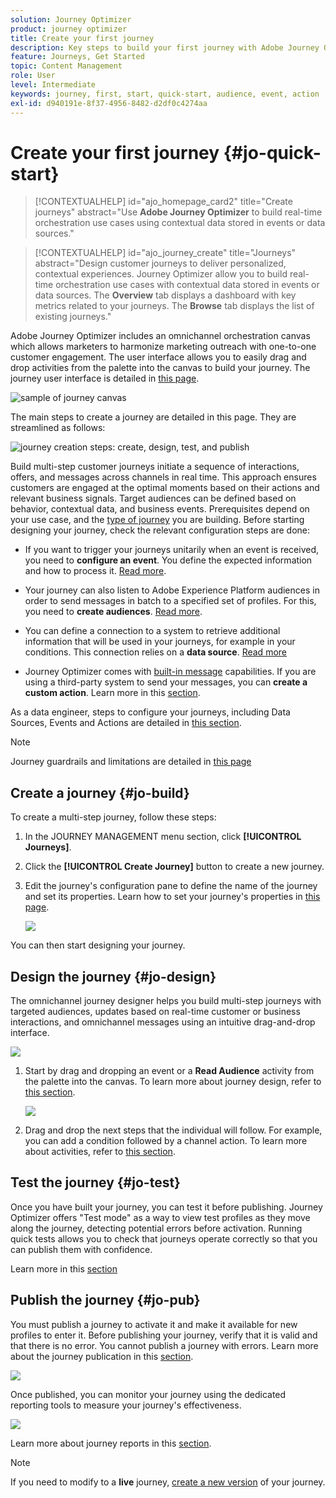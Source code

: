 ```yaml
---
solution: Journey Optimizer
product: journey optimizer
title: Create your first journey
description: Key steps to build your first journey with Adobe Journey Optimizer
feature: Journeys, Get Started
topic: Content Management
role: User
level: Intermediate
keywords: journey, first, start, quick-start, audience, event, action
exl-id: d940191e-8f37-4956-8482-d2df0c4274aa
---
```

# Create your first journey {#jo-quick-start}

>[!CONTEXTUALHELP]
>id="ajo_homepage_card2"
>title="Create journeys"
>abstract="Use **Adobe Journey Optimizer** to build real-time orchestration use cases using contextual data stored in events or data sources."

>[!CONTEXTUALHELP]
>id="ajo_journey_create"
>title="Journeys"
>abstract="Design customer journeys to deliver personalized, contextual experiences. Journey Optimizer allow you to build real-time orchestration use cases with contextual data stored in events or data sources. The **Overview** tab displays a dashboard with key metrics related to your journeys. The **Browse** tab displays the list of existing journeys."

Adobe Journey Optimizer includes an omnichannel orchestration canvas which allows marketers to harmonize marketing outreach with one-to-one customer engagement. The user interface allows you to easily drag and drop activities from the palette into the canvas to build your journey. The journey user interface is detailed in [this page](journey-ui.md).

![sample of journey canvas](assets/journey38.png)


The main steps to create a journey are detailed in this page. They are streamlined as follows:

![journey creation steps: create, design, test, and publish](assets/journey-creation-process.png)


Build multi-step customer journeys initiate a sequence of interactions, offers, and messages across channels in real time. This approach ensures customers are engaged at the optimal moments based on their actions and relevant business signals. Target audiences can be defined based on behavior, contextual data, and business events. Prerequisites depend on your use case, and the [type of journey](entry-management.md#types-of-journeys) you are building. Before starting designing your journey, check the relevant configuration steps are done:

* If you want to trigger your journeys unitarily when an event is received, you need to **configure an event**. You define the expected information and how to process it. [Read more](../event/about-events.md).

<!--   ![](assets/jo-event7bis.png)  -->
 
* Your journey can also listen to Adobe Experience Platform audiences in order to send messages in batch to a specified set of profiles. For this, you need to **create audiences**. [Read more](../audience/about-audiences.md).

<!--   ![](assets/segment2.png)  -->

* You can define a connection to a system to retrieve additional information that will be used in your journeys, for example in your conditions. This connection relies on a **data source**. [Read more](../datasource/about-data-sources.md) 

<!--   ![](assets/jo-datasource.png)  -->

* Journey Optimizer comes with [built-in message](../building-journeys/journeys-message.md) capabilities. If you are using a third-party system to send your messages, you can **create a custom action**. Learn more in this [section](../action/action.md). 

<!--    ![](assets/custom2.png)  -->


As a data engineer, steps to configure your journeys, including Data Sources, Events and Actions are detailed in [this section](../configuration/about-data-sources-events-actions.md).


>[!NOTE]
>
>Journey guardrails and limitations are detailed in [this page](../start/guardrails.md)

## Create a journey {#jo-build}

To create a multi-step journey, follow these steps:

1. In the JOURNEY MANAGEMENT menu section, click **[!UICONTROL Journeys]**.

1. Click the **[!UICONTROL Create Journey]** button to create a new journey.

1. Edit the journey's configuration pane to define the name of the journey and set its properties. Learn how to set your journey's properties in [this page](journey-properties.md).

    ![](assets/jo-properties.png)

You can then start designing your journey.

## Design the journey {#jo-design}

The omnichannel journey designer helps you build multi-step journeys with targeted audiences, updates based on real-time customer or business interactions, and omnichannel messages using an intuitive drag-and-drop interface.

![](assets/journey38.png)

1. Start by drag and dropping an event or a **Read Audience** activity from the palette into the canvas. To learn more about journey design, refer to [this section](using-the-journey-designer.md).

    ![](assets/read-segment.png)

1. Drag and drop the next steps that the individual will follow. For example, you can add a condition followed by a channel action. To learn more about activities, refer to [this section](about-journey-activities.md).

## Test the journey {#jo-test}

Once you have built your journey, you can test it before publishing. Journey Optimizer offers "Test mode" as a way to view test profiles as they move along the journey, detecting potential errors before activation. Running quick tests allows you to check that journeys operate correctly so that you can publish them with confidence.

Learn more in this [section](testing-the-journey.md)

## Publish the journey {#jo-pub}

You must publish a journey to activate it and make it available for new profiles to enter it. Before publishing your journey, verify that it is valid and that there is no error. You cannot publish a journey with errors. Learn more about the journey publication in this [section](publishing-the-journey.md).

![](assets/jo-journeyuc2_32bis.png)

Once published, you can monitor your journey using the dedicated reporting tools to measure your journey's effectiveness. 

![](assets/jo-dynamic_report_journey_12.png)

Learn more about journey reports in this [section](../reports/live-report.md).

>[!NOTE]
>
>If you need to modify to a **live** journey, [create a new version](journey-ui.md#journey-versions) of your journey.
